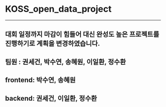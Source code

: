 # KOSS_open_data_project

---

## 대회 일정까지 마감이 힘들어 대신 완성도 높은 프로젝트를 진행하기로 계획을 변경하였습니다.

## 팀원 : 권세건, 박수연, 송혜원, 이일환, 정수환

## frontend: 박수연, 송혜원

## backend: 권세건, 이일환, 정수환
